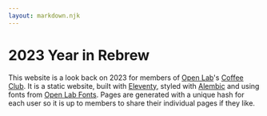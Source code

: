 ```yaml
---
layout: markdown.njk
---
```


# 2023 Year in Rebrew

This website is a look back on 2023 for members of [Open Lab](https://openlab.ncl.ac.uk)'s [Coffee Club](https://coffee.openlab.dev).
It is a static website, built with [Eleventy](https://www.11ty.dev/), styled with [Alembic](https://alembic.openlab.dev) and using fonts from [Open Lab Fonts](https://fonts.openlab.dev).
Pages are generated with a unique hash for each user so it is up to members to share their individual pages if they like.
